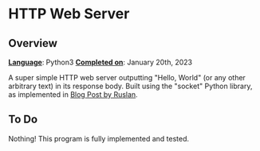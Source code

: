 # HTTP Web Server

## Overview 

<ins>__Language__</ins>: Python3
<ins>__Completed on__</ins>: January 20th, 2023

A super simple HTTP web server outputting "Hello, World" (or any other arbitrary text) in its response body. Built using the "socket" Python library, as implemented in [Blog Post by Ruslan](https://ruslanspivak.com/lsbaws-part1/).


## To Do

Nothing! This program is fully implemented and tested.

